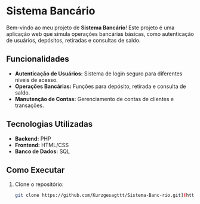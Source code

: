 # Sistema Bancário

Bem-vindo ao meu projeto de **Sistema Bancário**! Este projeto é uma aplicação web que simula operações bancárias básicas, como autenticação de usuários, depósitos, retiradas e consultas de saldo.

## Funcionalidades

- **Autenticação de Usuários:** Sistema de login seguro para diferentes níveis de acesso.
- **Operações Bancárias:** Funções para depósito, retirada e consulta de saldo.
- **Manutenção de Contas:** Gerenciamento de contas de clientes e transações.

## Tecnologias Utilizadas

- **Backend:** PHP
- **Frontend:** HTML/CSS
- **Banco de Dados:** SQL

## Como Executar

1. Clone o repositório:
   ```bash
   git clone https://github.com/Kurzgesagttt/Sistema-Banc-rio.git](https://github.com/Kurzgesagttt/SistemaBancario.git
